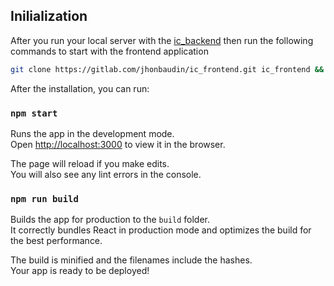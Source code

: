 ## Inilialization

After you run your local server with the [ic_backend](https://gitlab.com/jhonbaudin/ic_backend) then run the following commands to start with the frontend application

```sh
git clone https://gitlab.com/jhonbaudin/ic_frontend.git ic_frontend && cd ic_frontend && npm install
```

After the installation, you can run:

### `npm start`

Runs the app in the development mode.\
Open [http://localhost:3000](http://localhost:3000) to view it in the browser.

The page will reload if you make edits.\
You will also see any lint errors in the console.

### `npm run build`

Builds the app for production to the `build` folder.\
It correctly bundles React in production mode and optimizes the build for the best performance.

The build is minified and the filenames include the hashes.\
Your app is ready to be deployed!
